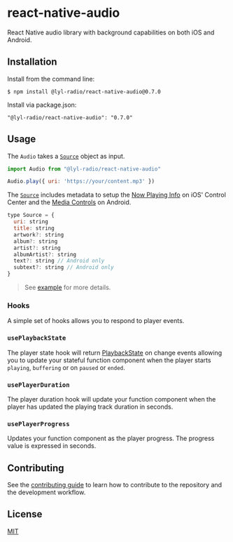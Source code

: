 # react-native-audio

React Native audio library with background capabilities on both iOS and Android.

## Installation

Install from the command line:
```
$ npm install @lyl-radio/react-native-audio@0.7.0
```

Install via package.json:
```
"@lyl-radio/react-native-audio": "0.7.0"
```

## Usage

The `Audio` takes a [`Source`](src/index.ts#L67) object as input.

```js
import Audio from "@lyl-radio/react-native-audio"

Audio.play({ uri: 'https://your/content.mp3' })
```

The [`Source`](src/index.ts#L67) includes metadata to setup the [Now Playing Info](https://developer.apple.com/documentation/mediaplayer/mpnowplayinginfocenter) on iOS' Control Center and the [Media Controls](https://developer.android.com/guide/topics/media/media-controls) on Android.

```js
type Source = {
  uri: string
  title: string
  artwork?: string
  album?: string
  artist?: string
  albumArtist?: string
  text?: string // Android only
  subtext?: string // Android only
}
```

> See [example](example) for more details.

### Hooks
 
A simple set of hooks allows you to respond to player events.

### `usePlaybackState`

The player state hook will return [PlaybackState](src/index.ts#L53) on change events allowing you to update your stateful function component when the player starts `playing`, `buffering` or on `paused` or `ended`.

### `usePlayerDuration`

The player duration hook will update your function component when the player has updated the playing track duration in seconds.

### `usePlayerProgress`

Updates your function component as the player progress. The progress value is expressed in seconds.

## Contributing

See the [contributing guide](CONTRIBUTING.md) to learn how to contribute to the repository and the development workflow.

## License

[MIT](LICENSE)
